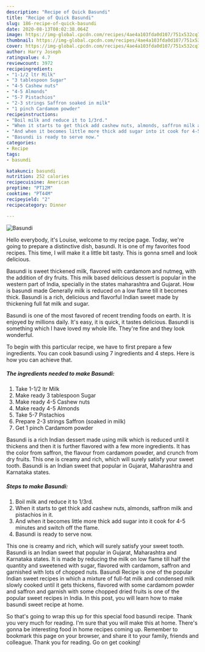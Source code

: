 ```yaml
---
description: "Recipe of Quick Basundi"
title: "Recipe of Quick Basundi"
slug: 186-recipe-of-quick-basundi
date: 2020-08-13T08:02:38.064Z
image: https://img-global.cpcdn.com/recipes/4ae4a103fda0d107/751x532cq70/basundi-recipe-main-photo.jpg
thumbnail: https://img-global.cpcdn.com/recipes/4ae4a103fda0d107/751x532cq70/basundi-recipe-main-photo.jpg
cover: https://img-global.cpcdn.com/recipes/4ae4a103fda0d107/751x532cq70/basundi-recipe-main-photo.jpg
author: Harry Joseph
ratingvalue: 4.7
reviewcount: 3972
recipeingredient:
- "1-1/2 ltr Milk"
- "3 tablespoon Sugar"
- "4-5 Cashew nuts"
- "4-5 Almonds"
- "5-7 Pistachios"
- "2-3 strings Saffron soaked in milk"
- "1 pinch Cardamom powder"
recipeinstructions:
- "Boil milk and reduce it to 1/3rd."
- "When it starts to get thick add cashew nuts, almonds, saffron milk and pistachios in it."
- "And when it becomes little more thick add sugar into it cook for 4-5 minutes and switch off the flame."
- "Basundi is ready to serve now."
categories:
- Recipe
tags:
- basundi

katakunci: basundi 
nutrition: 252 calories
recipecuisine: American
preptime: "PT12M"
cooktime: "PT44M"
recipeyield: "2"
recipecategory: Dinner

---
```



![Basundi](https://img-global.cpcdn.com/recipes/4ae4a103fda0d107/751x532cq70/basundi-recipe-main-photo.jpg)

Hello everybody, it's Louise, welcome to my recipe page. Today, we're going to prepare a distinctive dish, basundi. It is one of my favorites food recipes. This time, I will make it a little bit tasty. This is gonna smell and look delicious.

Basundi is sweet thickened milk, flavored with cardamom and nutmeg, with the addition of dry fruits. This milk based delicious dessert is popular in the western part of India, specially in the states maharashtra and Gujarat. How is basundi made Generally milk is reduced on a low flame till it becomes thick. Basundi is a rich, delicious and flavorful Indian sweet made by thickening full fat milk and sugar.

Basundi is one of the most favored of recent trending foods on earth. It is enjoyed by millions daily. It's easy, it is quick, it tastes delicious. Basundi is something which I have loved my whole life. They're fine and they look wonderful.


To begin with this particular recipe, we have to first prepare a few ingredients. You can cook basundi using 7 ingredients and 4 steps. Here is how you can achieve that.

<!--inarticleads1-->

##### The ingredients needed to make Basundi:

1. Take 1-1/2 ltr Milk
1. Make ready 3 tablespoon Sugar
1. Make ready 4-5 Cashew nuts
1. Make ready 4-5 Almonds
1. Take 5-7 Pistachios
1. Prepare 2-3 strings Saffron (soaked in milk)
1. Get 1 pinch Cardamom powder


Basundi is a rich Indian dessert made using milk which is reduced until it thickens and then it is further flavored with a few more ingredients. It has the color from saffron, the flavour from cardamom powder, and crunch from dry fruits. This one is creamy and rich, which will surely satisfy your sweet tooth. Basundi is an Indian sweet that popular in Gujarat, Maharashtra and Karnataka states. 

<!--inarticleads2-->

##### Steps to make Basundi:

1. Boil milk and reduce it to 1/3rd.
1. When it starts to get thick add cashew nuts, almonds, saffron milk and pistachios in it.
1. And when it becomes little more thick add sugar into it cook for 4-5 minutes and switch off the flame.
1. Basundi is ready to serve now.


This one is creamy and rich, which will surely satisfy your sweet tooth. Basundi is an Indian sweet that popular in Gujarat, Maharashtra and Karnataka states. It is made by reducing the milk on low flame till half the quantity and sweetened with sugar, flavored with cardamom, saffron and garnished with lots of chopped nuts. Basundi Recipe is one of the popular Indian sweet recipes in which a mixture of full-fat milk and condensed milk slowly cooked until it gets thickens, flavored with some cardamom powder and saffron and garnish with some chopped dried fruits is one of the popular sweet recipes in India. In this post, you will learn how to make basundi sweet recipe at home. 

So that's going to wrap this up for this special food basundi recipe. Thank you very much for reading. I'm sure that you will make this at home. There's gonna be interesting food in home recipes coming up. Remember to bookmark this page on your browser, and share it to your family, friends and colleague. Thank you for reading. Go on get cooking!
